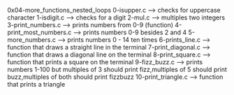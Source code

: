 0x04-more_functions_nested_loops
0-isupper.c
--> checks for uppercase character
1-isdigit.c
--> checks for a digit
2-mul.c
--> multiples two integers
3-print_numbers.c
--> prints numbers from 0-9 (function)
4-print_most_numbers.c
--> prints numbers 0-9 besides 2 and 4
5-more_numbers.c
--> prints numbers 0 - 14 ten times
6-prints_line.c
--> function that draws a straight line in the terminal
7-print_diagonal.c
--> function that draws a diagonal line on the terminal
8-print_square.c
--> function that prints a square on the terminal
9-fizz_buzz.c
--> prints numbers 1-100 but multiples of 3 should print fizz,multiples of 5 should print buzz,multiples of both should print fizzbuzz
10-print_triangle.c
--> function that prints a triangle
